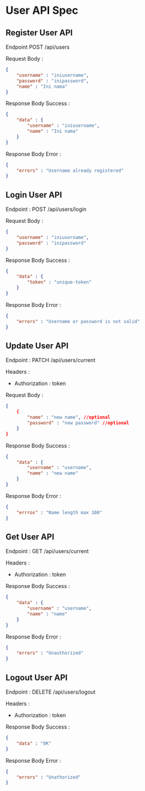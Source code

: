 # User API Spec

## Register User API

Endpoint POST /api/users

Request Body :

```json
{
    "username" : "iniusername",
    "password" : "inipassword",
    "name" : "Ini nama"
}
```

Response Body Success :
```json
{
    "data" : {
        "username" : "iniusername",
        "name" : "Ini nama"
    }
}
```

Response Body Error :
```json
{
    "errors" : "Username already registered"
}
```

## Login User API

Endpoint : POST /api/users/login

Request Body :
```json
{
    "username" : "iniusername",
    "password" : "inipassword"
}
```

Response Body Success :
```json
{
    "data" : {
        "token" : "unique-token"
    }
}
```

Response Body Error :
```json
{
    "errors" : "Username or password is not valid"
}
```

## Update User API

Endpoint : PATCH /api/users/current

Headers :
- Authorization : token

Request Body : 
```json
{
    {
        "name" : "new name", //optional
        "password" : "new password" //optional
    }
}
```

Response Body Success :
```json
{
    "data" : {
        "username" : "username",
        "name" : "new name"
    }
}
```

Response Body Error :
```json
{
    "errros" : "Name length max 100"
}
```

## Get User API

Endpoint : GET /api/users/current

Headers :
- Authorization : token

Response Body Success :
```json
{
    "data" : {
        "username" : "username",
        "name" : "name"
    }
}
```

Response Body Error :
```json
{
    "errors" : "Unauthorized"
}
```

## Logout User API

Endpoint : DELETE /api/users/logout

Headers :
- Authorization : token

Response Body Success :
```json
{
    "data" : "OK"
}
```

Response Body Error :
```json
{
    "errors" : "Unathorized"
}
```